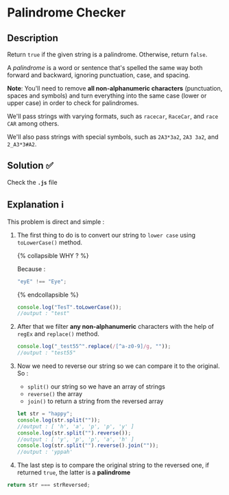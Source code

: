 # Palindrome Checker

## Description

Return `true` if the given string is a palindrome. Otherwise, return `false`.

A _palindrome_ is a word or sentence that's spelled the same way both forward and backward, ignoring punctuation, case, and spacing.

**Note**: You'll need to remove **all non-alphanumeric characters** (punctuation, spaces and symbols) and turn everything into the same case (lower or upper case) in order to check for palindromes.

We'll pass strings with varying formats, such as `racecar`, `RaceCar`, and `race CAR` among others.

We'll also pass strings with special symbols, such as `2A3*3a2`, `2A3 3a2`, and `2_A3*3#A2`.

## Solution ✅

Check the **`.js`** file

## Explanation ℹ

<!-- **old**

I guess the code explains itself ! but it’s okay :

- The first thing we need to do is to `toLowerCase()` our string, and with the help of `regEx`, we remove all non-alphanumeric characters.
- Next, we `split()` our string just so we can `reverse()` it, after that we `join()`.
- We compare, if `string === stringReversed`, we return `true` -->

This problem is direct and simple :

1. The first thing to do is to convert our string to `lower case` using `toLowerCase()` method.

   {% collapsible WHY ? %}

   Because :

   ```javascript
   "eyE" !== "Eye";
   ```

   {% endcollapsible %}

   ```javascript
   console.log("TesT".toLowerCase());
   //output : "test"
   ```

2. After that we filter **any non-alphanumeric** characters with the help of `regEx` and `replace()` method.

   ```javascript
   console.log("_test55^".replace(/[^a-z0-9]/g, ""));
   //output : "test55"
   ```

3. Now we need to reverse our string so we can compare it to the original. So :

   - `split()` our string so we have an array of strings
   - `reverse()` the array
   - `join()` to return a string from the reversed array

   ```javascript
   let str = "happy";
   console.log(str.split(""));
   //output : [ 'h', 'a', 'p', 'p', 'y' ]
   console.log(str.split("").reverse());
   //output : [ 'y', 'p', 'p', 'a', 'h' ]
   console.log(str.split("").reverse().join(""));
   //output : 'yppah'
   ```

4. The last step is to compare the original string to the reversed one, if returned `true`, the latter is a **palindrome**

```javascript
return str === strReversed;
```
